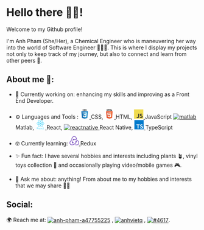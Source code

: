 # Hello there 👋🏻!
Welcome to my Github profile!

I'm Anh Pham (She/Her), a Chemical Engineer who is maneuvering her way into the world of Software Engineer 👩🏻‍💻. 
This is where I display my projects not only to keep track of my journey, but also to connect and learn from other peers 🤩. 

## About me 📃:
- 🔭 Currently working on: enhancing my skills and improving as a Front End Developer.
- ⚙️ Languages and Tools :
<a href="https://www.w3schools.com/css/" target="_blank" rel="noreferrer"> <img src="https://raw.githubusercontent.com/devicons/devicon/master/icons/css3/css3-original-wordmark.svg" alt="css3" width="25" height="25"/> </a> CSS,
<a href="https://www.w3.org/html/" target="_blank" rel="noreferrer"> <img src="https://raw.githubusercontent.com/devicons/devicon/master/icons/html5/html5-original-wordmark.svg" alt="html5" width="25" height="25"/> </a> HTML,
<a href="https://developer.mozilla.org/en-US/docs/Web/JavaScript" target="_blank" rel="noreferrer"> <img src="https://raw.githubusercontent.com/devicons/devicon/master/icons/javascript/javascript-original.svg" alt="javascript" width="25" height="25"/> </a> JavaScript
<a href="https://www.mathworks.com/" target="_blank" rel="noreferrer"> <img src="https://upload.wikimedia.org/wikipedia/commons/2/21/Matlab_Logo.png" alt="matlab" width="25" height="25"/> </a> Matlab,
<a href="https://reactjs.org/" target="_blank" rel="noreferrer"> <img src="https://raw.githubusercontent.com/devicons/devicon/master/icons/react/react-original-wordmark.svg" alt="react" width="25" height="25"/> </a> React,
<a href="https://reactnative.dev/" target="_blank" rel="noreferrer"> <img src="https://reactnative.dev/img/header_logo.svg" alt="reactnative" width="25" height="25"/> </a> React Native,
<a href="https://www.typescriptlang.org/" target="_blank" rel="noreferrer"> <img src="https://raw.githubusercontent.com/devicons/devicon/master/icons/typescript/typescript-original.svg" alt="typescript" width="25" height="25"/> </a> TypeScript

- 🤓 Currently learning: <a href="https://redux.js.org" target="_blank" rel="noreferrer"> <img src="https://raw.githubusercontent.com/devicons/devicon/master/icons/redux/redux-original.svg" alt="redux" width="25" height="25"/> </a> Redux
- ✨ Fun fact: I have several hobbies and interests including plants 🪴, vinyl toys collection 🧸 and occasionally playing video/mobile games 🎮.
- 💬 Ask me about: anything! From about me to my hobbies and interests that we may share 🫶🏻
## Social: 
🌍 Reach me at:
<a href="https://linkedin.com/in/anh-pham-a47755225" target="blank"><img align="center" src="https://raw.githubusercontent.com/rahuldkjain/github-profile-readme-generator/master/src/images/icons/Social/linked-in-alt.svg" alt="anh-pham-a47755225" height="25" width="24"/></a> ,
<a href="https://www.leetcode.com/anhvietq" target="blank"><img align="center" src="https://raw.githubusercontent.com/rahuldkjain/github-profile-readme-generator/master/src/images/icons/Social/leet-code.svg" alt="anhvietq" height="25" width="25"/></a> ,
<a href="https://discord.gg/#4617" target="blank"><img align="center" src="https://raw.githubusercontent.com/rahuldkjain/github-profile-readme-generator/master/src/images/icons/Social/discord.svg" alt="#4617" height="25" width="25" /></a>.

<!---
anhvietq/anhvietq is a ✨ special ✨ repository because its `README.md` (this file) appears on your GitHub profile.
You can click the Preview link to take a look at your changes.
--->




